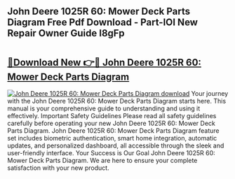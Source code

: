 ## John Deere 1025R 60: Mower Deck Parts Diagram Free Pdf Download - Part-IOI New Repair Owner Guide I8gFp

# <h2><a href="http://dfkbay7.blite.top/?on=John+Deere+1025R+60%3a+Mower+Deck+Parts+Diagram">🔗Download New 👉🔴 John Deere 1025R 60: Mower Deck Parts Diagram</a></h2>

[![John Deere 1025R 60: Mower Deck Parts Diagram download](https://i.imgur.com/lujVjoI.png)](http://dfkbay7.blite.top/?on=John+Deere+1025R+60%3a+Mower+Deck+Parts+Diagram)
Your journey with the John Deere 1025R 60: Mower Deck Parts Diagram starts here. This manual is your comprehensive guide to understanding and using it effectively. Important Safety Guidelines Please read all safety guidelines carefully before operating your new John Deere 1025R 60: Mower Deck Parts Diagram. John Deere 1025R 60: Mower Deck Parts Diagram feature set includes biometric authentication, smart home integration, automatic updates, and personalized dashboard, all accessible through the sleek and user-friendly interface. Your Success is Our Goal John Deere 1025R 60: Mower Deck Parts Diagram. We are here to ensure your complete satisfaction with your new product.
